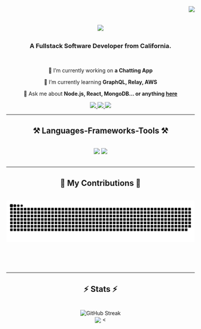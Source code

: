 <img align="right" src="https://visitor-badge.laobi.icu/badge?page_id=codingprojectguy.codingprojectguy" />

<h1 align="center">
    <img src="https://readme-typing-svg.herokuapp.com/?font=Righteous&size=35&center=true&vCenter=true&width=500&height=70&duration=4000&lines=Hi+There!+👋;+I'm+Nathan+Li!;" />
</h1>


<h3 align="center">A Fullstack Software Developer from California. </h3>

<br/>

<div align="center">
 
 🔭 I’m currently working on **a Chatting App**
 
 🌱 I’m currently learning **GraphQL, Relay, AWS**

💬 Ask me about **Node.js, React, MongoDB... or anything [here](https://github.com/codingprojectguy/codingprojectguy/issues)**

 </div>

<div align="center"> 
  <a href="mailto:vfxprojectguy@gmail.com">
    <img src="https://img.shields.io/badge/Gmail-333333?style=for-the-badge&logo=gmail&logoColor=red" />
  </a>
  <a href="https://linkedin.com/in/nathan-li-developer" target="_blank">
    <img src="https://img.shields.io/badge/LinkedIn-0077B5?style=for-the-badge&logo=linkedin&logoColor=white" target="_blank" />
  </a>
  <a href="https://reactzj.com" target="_blank">
     <img src="https://img.shields.io/badge/Portfolio-FF5722?style=for-the-badge&logo=todoist&logoColor=white" target="_blank" /> <!-- sqlite, safari, google-chrome are other good icon options -->
  </a>
</div>

 <hr/>

<h2 align="center">⚒️ Languages-Frameworks-Tools ⚒️</h2>
<br/>
<div align="center">
    <img src="https://skillicons.dev/icons?i=mongodb,express,react,nodejs,javascript,typescript,html,css,github,figma" />
    <img src="https://skillicons.dev/icons?i=bootstrap,materialui,sass,tailwind,redux,graphql,aws,vscode,git,wordpress" /><br>
</div>

<br/>
<hr/>

<div align="center">
  <h2>🐍 My Contributions 🐍</h2>
  <br>
  <img alt="snake eating my contributions" src="https://raw.githubusercontent.com/codingprojectguy/codingprojectguy/output/github-contribution-grid-snake.svg" />
  
  <br/><br/><br/>
</div>

<hr/> 

 <h2 align="center">⚡ Stats ⚡</h2>
<br>
<div align=center>
    
<img width=390 src="https://streak-stats.demolab.com?user=codingprojectguy&theme=prussian&border_radius=10" alt="GitHub Streak" />

  <br/>
  
<img height=325 align="center" src="https://github-readme-stats.vercel.app/api/top-langs?username=codingprojectguy&repo=convoychat" />
</a>
<
</div>

<br/><br/>


<!--
**codingprojectguy/codingprojectguy** is a ✨ _special_ ✨ repository because its `README.md` (this file) appears on your GitHub profile.

Here are some ideas to get you started:

- 🔭 I’m currently working on ...
- 🌱 I’m currently learning ...
- 👯 I’m looking to collaborate on ...
- 🤔 I’m looking for help with ...
- 💬 Ask me about ...
- 📫 How to reach me: ...
- 😄 Pronouns: ...
- ⚡ Fun fact: ...
-->
